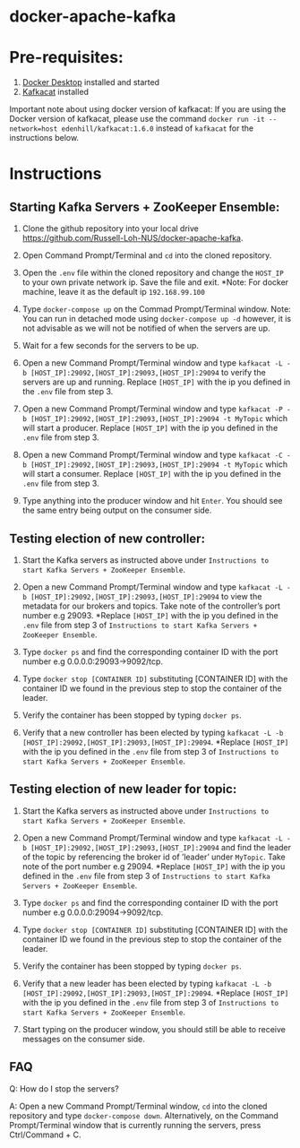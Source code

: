 # docker-apache-kafka

# Pre-requisites:
1.	[Docker Desktop](https://www.docker.com/products/docker-desktop) installed and started
2.	[Kafkacat](https://github.com/edenhill/kafkacat) installed

Important note about using docker version of kafkacat: 
If you are using the Docker version of kafkacat, please use the command `docker run -it --network=host edenhill/kafkacat:1.6.0` instead of `kafkacat` for the instructions below.

# Instructions
## Starting Kafka Servers + ZooKeeper Ensemble:
1.	Clone the github repository into your local drive
https://github.com/Russell-Loh-NUS/docker-apache-kafka.

2.	Open Command Prompt/Terminal and `cd` into the cloned repository.

3.	Open the `.env` file within the cloned repository and change the `HOST_IP` to your own private network ip. Save the file and exit.
*Note: For docker machine, leave it as the default ip `192.168.99.100`

4.	Type `docker-compose up` on the Commad Prompt/Terminal window. 
Note: You can run in detached mode using `docker-compose up -d` however, it is not advisable as we will not be notified of when the servers are up.

5.	Wait for a few seconds for the servers to be up.

6.	Open a new Command Prompt/Terminal window and type `kafkacat -L -b [HOST_IP]:29092,[HOST_IP]:29093,[HOST_IP]:29094` to verify the servers are up and running. Replace `[HOST_IP]` with the ip you defined in the `.env` file from step 3.

7.	Open a new Command Prompt/Terminal window and type `kafkacat -P -b [HOST_IP]:29092,[HOST_IP]:29093,[HOST_IP]:29094 -t MyTopic` which will start a producer. Replace `[HOST_IP]` with the ip you defined in the `.env` file from step 3.

8.	Open a new Command Prompt/Terminal window and type `kafkacat -C -b [HOST_IP]:29092,[HOST_IP]:29093,[HOST_IP]:29094 -t MyTopic` which will start a consumer. Replace `[HOST_IP]` with the ip you defined in the `.env` file from step 3.

9.	Type anything into the producer window and hit `Enter`. You should see the same entry being output on the consumer side.

## Testing election of new controller:
1.	Start the Kafka servers as instructed above under `Instructions to start Kafka Servers + ZooKeeper Ensemble`.

2.	Open a new Command Prompt/Terminal window and type `kafkacat -L -b [HOST_IP]:29092,[HOST_IP]:29093,[HOST_IP]:29094` to view the metadata for our brokers and topics. Take note of the controller’s port number e.g 29093.
*Replace `[HOST_IP]` with the ip you defined in the `.env` file from step 3 of `Instructions to start Kafka Servers + ZooKeeper Ensemble`.

3.	Type `docker ps` and find the corresponding container ID with the port number e.g 0.0.0.0:29093->9092/tcp.

4.	Type `docker stop [CONTAINER ID]` substituting [CONTAINER ID] with the container ID we found in the previous step to stop the container of the leader.

5.	Verify the container has been stopped by typing `docker ps`.

6.	Verify that a new controller has been elected by typing `kafkacat -L -b [HOST_IP]:29092,[HOST_IP]:29093,[HOST_IP]:29094`.
*Replace `[HOST_IP]` with the ip you defined in the `.env` file from step 3 of `Instructions to start Kafka Servers + ZooKeeper Ensemble`.

## Testing election of new leader for topic:
1.	Start the Kafka servers as instructed above under `Instructions to start Kafka Servers + ZooKeeper Ensemble`.

2.	Open a new Command Prompt/Terminal window and type `kafkacat -L -b [HOST_IP]:29092,[HOST_IP]:29093,[HOST_IP]:29094` and find the leader of the topic by referencing the broker id of ’leader’ under `MyTopic`. Take note of the port number e.g 29094.
*Replace `[HOST_IP]` with the ip you defined in the `.env` file from step 3 of `Instructions to start Kafka Servers + ZooKeeper Ensemble`.

3.	Type `docker ps` and find the corresponding container ID with the port number e.g 0.0.0.0:29094->9092/tcp.

4.	Type `docker stop [CONTAINER ID]` substituting [CONTAINER ID] with the container ID we found in the previous step to stop the container of the leader.
 
5.	Verify the container has been stopped by typing `docker ps`.

6.	Verify that a new leader has been elected by typing `kafkacat -L -b [HOST_IP]:29092,[HOST_IP]:29093,[HOST_IP]:29094`.
*Replace `[HOST_IP]` with the ip you defined in the `.env` file from step 3 of `Instructions to start Kafka Servers + ZooKeeper Ensemble`.

7.	Start typing on the producer window, you should still be able to receive messages on the consumer side.

## FAQ
Q: How do I stop the servers?

A: Open a new Command Prompt/Terminal window, `cd` into the cloned repository and type `docker-compose down`. Alternatively, on the Command Prompt/Terminal window that is currently running the servers, press Ctrl/Command + C.
